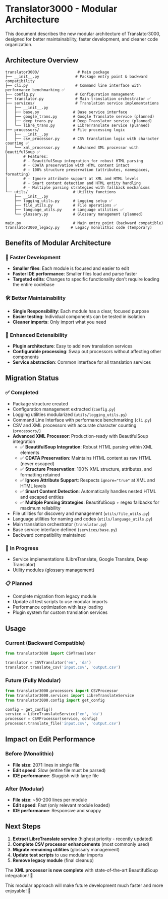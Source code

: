 # Translator3000 - Modular Architecture

This document describes the new modular architecture of Translator3000, designed for better maintainability, faster development, and cleaner code organization.

## Architecture Overview

```
translator3000/                 # Main package
├── __init__.py                # Package entry point & backward compatibility
├── cli.py                     # Command line interface with performance benchmarking ✅
├── config.py                  # Configuration management
├── translator.py              # Main translation orchestrator ✅
├── services/                  # Translation service implementations
│   ├── __init__.py
│   ├── base.py               # Base service interface
│   ├── google_trans.py       # Google Translate service (planned)
│   ├── deep_trans.py         # Deep Translator service (planned)
│   └── libre_trans.py        # LibreTranslate service (planned)
├── processors/               # File processing logic
│   ├── __init__.py
│   ├── csv_processor.py      # CSV translation logic with character counting ✅
│   └── xml_processor.py      # Advanced XML processor with BeautifulSoup ✅
│       # Features:
│       # - BeautifulSoup integration for robust HTML parsing
│       # - CDATA preservation with HTML content intact
│       # - 100% structure preservation (attributes, namespaces, formatting)
│       # - Ignore attribute support at XML and HTML levels
│       # - Smart content detection and HTML entity handling
│       # - Multiple parsing strategies with fallback mechanisms
└── utils/                    # Utility functions
    ├── __init__.py
    ├── logging_utils.py      # Logging setup ✅
    ├── file_utils.py         # File operations ✅
    ├── language_utils.py     # Language utilities ✅
    └── glossary.py           # Glossary management (planned)

main.py                       # Main entry point (backward compatible)
translator3000_legacy.py     # Legacy monolithic code (temporary)
```

## Benefits of Modular Architecture

### 🚀 **Faster Development**
- **Smaller files**: Each module is focused and easier to edit
- **Faster IDE performance**: Smaller files load and parse faster
- **Targeted edits**: Changes to specific functionality don't require loading the entire codebase

### 🛠️ **Better Maintainability**
- **Single Responsibility**: Each module has a clear, focused purpose
- **Easier testing**: Individual components can be tested in isolation
- **Cleaner imports**: Only import what you need

### 🔧 **Enhanced Extensibility**
- **Plugin architecture**: Easy to add new translation services
- **Configurable processing**: Swap out processors without affecting other components
- **Service abstraction**: Common interface for all translation services

## Migration Status

### ✅ **Completed**
- Package structure created
- Configuration management extracted (`config.py`)
- Logging utilities modularized (`utils/logging_utils.py`)
- Command Line Interface with performance benchmarking (`cli.py`)
- CSV and XML processors with accurate character counting (`processors/`)
- **Advanced XML Processor**: Production-ready with BeautifulSoup integration
  - ✅ **BeautifulSoup Integration**: Robust HTML parsing within XML elements
  - ✅ **CDATA Preservation**: Maintains HTML content as raw HTML (never escaped)
  - ✅ **Structure Preservation**: 100% XML structure, attributes, and formatting retained
  - ✅ **Ignore Attribute Support**: Respects `ignore="true"` at XML and HTML levels
  - ✅ **Smart Content Detection**: Automatically handles nested HTML and escaped entities
  - ✅ **Multiple Parsing Strategies**: BeautifulSoup + regex fallbacks for maximum reliability
- File utilities for discovery and management (`utils/file_utils.py`)
- Language utilities for naming and codes (`utils/language_utils.py`)
- Main translation orchestrator (`translator.py`)
- Base service interface defined (`services/base.py`)
- Backward compatibility maintained

### 🔄 **In Progress**
- Service implementations (LibreTranslate, Google Translate, Deep Translator)
- Utility modules (glossary management)

### 📋 **Planned**
- Complete migration from legacy module
- Update all test scripts to use modular imports
- Performance optimization with lazy loading
- Plugin system for custom translation services

## Usage

### Current (Backward Compatible)
```python
from translator3000 import CSVTranslator

translator = CSVTranslator('en', 'da')
translator.translate_csv('input.csv', 'output.csv')
```

### Future (Fully Modular)
```python
from translator3000.processors import CSVProcessor
from translator3000.services import LibreTranslateService
from translator3000.config import get_config

config = get_config()
service = LibreTranslateService('en', 'da')
processor = CSVProcessor(service, config)
processor.translate_file('input.csv', 'output.csv')
```

## Impact on Edit Performance

### Before (Monolithic)
- **File size**: 2071 lines in single file
- **Edit speed**: Slow (entire file must be parsed)
- **IDE performance**: Sluggish with large file

### After (Modular)
- **File size**: ~50-200 lines per module
- **Edit speed**: Fast (only relevant module loaded)
- **IDE performance**: Responsive and snappy

## Next Steps

1. **Extract LibreTranslate service** (highest priority - recently updated)
2. **Complete CSV processor enhancements** (most commonly used)
3. **Migrate remaining utilities** (glossary management)
4. **Update test scripts** to use modular imports
5. **Remove legacy module** (final cleanup)

The **XML processor is now complete** with state-of-the-art BeautifulSoup integration! 🎉

This modular approach will make future development much faster and more enjoyable! 🎉
